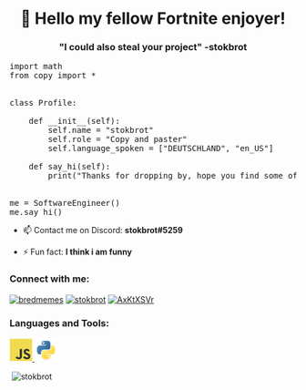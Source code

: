 <h1 align="center">👋 Hello my fellow Fortnite enjoyer!</h1>
<h3 align="center">"I could also steal your project" -stokbrot</h3>

<pre><span class="pl-c">import math</span>
<span class="pl-c">from copy import *</span>


<span class="pl-k">class</span> <span class="pl-v">Profile</span>:

    <span class="pl-k">def</span> <span class="pl-en">__init__</span>(<span class="pl-s1">self</span>):
        <span class="pl-s1">self</span>.<span class="pl-s1">name</span> <span class="pl-c1">=</span> <span class="pl-s">"stokbrot"</span>
        <span class="pl-s1">self</span>.<span class="pl-s1">role</span> <span class="pl-c1">=</span> <span class="pl-s">"Copy and paster"</span>
        <span class="pl-s1">self</span>.<span class="pl-s1">language_spoken</span> <span class="pl-c1">=</span> [<span class="pl-s">"DEUTSCHLAND"</span>, <span class="pl-s">"en_US"</span>]

    <span class="pl-k">def</span> <span class="pl-en">say_hi</span>(<span class="pl-s1">self</span>):
        <span class="pl-en">print</span>(<span class="pl-s">"Thanks for dropping by, hope you find some of my Stolen work interesting."</span>)


<span class="pl-s1">me</span> <span class="pl-c1">=</span> <span class="pl-v">SoftwareEngineer</span>()
<span class="pl-s1">me</span>.<span class="pl-en">say_hi</span>()</pre>

- 📫 Contact me on Discord: **stokbrot#5259**

- ⚡ Fun fact: **I think i am funny**

<h3 align="left">Connect with me:</h3>
<p align="left">
<a href="https://instagram.com/bredmemes" target="blank"><img align="center" src="https://raw.githubusercontent.com/rahuldkjain/github-profile-readme-generator/master/src/images/icons/Social/instagram.svg" alt="bredmemes" height="30" width="40" /></a>
<a href="https://www.youtube.com/c/stokbrot" target="blank"><img align="center" src="https://raw.githubusercontent.com/rahuldkjain/github-profile-readme-generator/master/src/images/icons/Social/youtube.svg" alt="stokbrot" height="30" width="40" /></a>
<a href="https://discord.gg/AxKtXSVr" target="blank"><img align="center" src="https://raw.githubusercontent.com/rahuldkjain/github-profile-readme-generator/master/src/images/icons/Social/discord.svg" alt="AxKtXSVr" height="30" width="40" /></a>
</p>

<h3 align="left">Languages and Tools:</h3>
<p align="left"> <a href="https://developer.mozilla.org/en-US/docs/Web/JavaScript" target="_blank" rel="noreferrer"> <img src="https://raw.githubusercontent.com/devicons/devicon/master/icons/javascript/javascript-original.svg" alt="javascript" width="40" height="40"/> </a> <a href="https://www.python.org" target="_blank" rel="noreferrer"> <img src="https://raw.githubusercontent.com/devicons/devicon/master/icons/python/python-original.svg" alt="python" width="40" height="40"/> </a> </p>

<p>&nbsp;<img align="center" src="https://github-readme-stats.vercel.app/api?username=stokbrot&show_icons=true&locale=en" alt="stokbrot" /></p>

